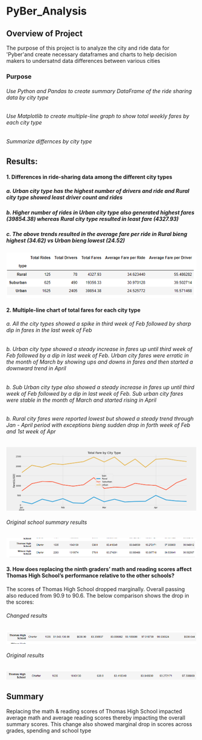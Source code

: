 # PyBer_Analysis
## Overview of Project
The purpose of this project is to analyze the city and ride data for 'Pyber'and create necessary dataframes and charts to help decision makers to undersatnd data differences between various cities
### Purpose
###### Use Python and Pandas to create summary DataFrame of the ride sharing data by city type
###### Use Matplotlib to create multiple-line graph to show total weekly fares by each city type
###### Summarize differnces by city type

## Results: 

#### 1. Differences in ride-sharing data among the different city types
##### a. Urban city type has the highest number of drivers and ride and Rural city type showed least driver count and rides
##### b. Higher number of rides in Urban city type also generated highest fares (39854.38) whereas Rural city type resulted in least fare (4327.93)
##### c. The above trends resulted in the average fare per ride in Rural bieng highest (34.62) vs Urban bieng lowest (24.52)

![alt text](https://github.com/vd1310/PyBer_Analysis/blob/main/Resources/pyber_summrydf.PNG)

#### 2. Multiple-line chart of total fares for each city type
###### a. All the city types showed a spike in third week of Feb followed by sharp dip in fares in the last week of Feb
###### b. Urban city type showed a steady increase in fares up until third week of Feb followed by a dip in last week of Feb. Urban city fares were erratic in the month of March by showing ups and downs in fares and then started a downward trend in April
###### b. Sub Urban city type also showed a steady increase in fares up until third week of Feb followed by a dip in last week of Feb. Sub urban city fares were stable in the month of March and started rising in April
###### b. Rural city fares were reported lowest but showed a steady trend through Jan - April period with exceptions bieng sudden drop in forth week of Feb and 1st week of Apr

![alt text](https://github.com/vd1310/PyBer_Analysis/blob/main/PyBer_fare_summary.png)


###### Original school summary results

![alt text](https://github.com/vd1310/PyCitySchoolsChallenge/blob/main/Resources/schoolsummaryold.PNG)

#### 3. How does replacing the ninth graders’ math and reading scores affect Thomas High School’s performance relative to the other schools?
The scores of Thomas High School dropped marginally. Overall passing also reduced from 90.9 to 90.6. The below comparison shows the drop in the scores:

###### Changed results
![alt text](https://github.com/vd1310/PyCitySchoolsChallenge/blob/main/Resources/ths_new.PNG)

###### Original results
![alt text](https://github.com/vd1310/PyCitySchoolsChallenge/blob/main/Resources/ths_old.PNG)



## Summary
Replacing the math & reading scores of Thomas High School impacted average math and average reading scores thereby impacting the overall summary scores. This change also showed marginal drop in scores across grades, spending and school type
